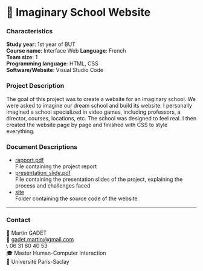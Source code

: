 # 🏫 Imaginary School Website

### Characteristics

**Study year**: 1st year of BUT  
**Course name**: Interface Web
**Language**: French  
**Team size**: 1  
**Programming language**: HTML, CSS  
**Software/Website**: Visual Studio Code 

### Project Description

The goal of this project was to create a website for an imaginary school. We were asked to imagine our dream school and build its website. I personally imagined a school specialized in video games, including professors, a director, courses, locations, etc. The school was designed to feel real. I then created the website page by page and finished with CSS to style everything.

### Document Descriptions

- [rapport.pdf](rapport.pdf)  
File containing the project report
- [presentation_slide.pdf](presentation_slide.pdf)  
File containing the presentation slides of the project, explaining the process and challenges faced
- [site](site)  
Folder containing the source code of the website

---

### Contact

👤 Martin GADET  
📧 gadet.martin@gmail.com  
📞 06 31 60 40 53  
🎓 Master Human-Computer Interaction  
🏫 Université Paris-Saclay

